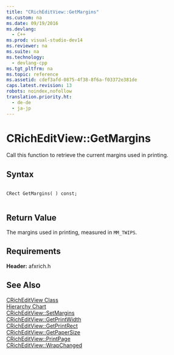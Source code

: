```yaml
---
title: "CRichEditView::GetMargins"
ms.custom: na
ms.date: 09/19/2016
ms.devlang: 
  - C++
ms.prod: visual-studio-dev14
ms.reviewer: na
ms.suite: na
ms.technology: 
  - devlang-cpp
ms.tgt_pltfrm: na
ms.topic: reference
ms.assetid: cdef3afd-0875-4f38-8f6a-f03372e381de
caps.latest.revision: 13
robots: noindex,nofollow
translation.priority.ht: 
  - de-de
  - ja-jp
---
```

# CRichEditView::GetMargins
Call this function to retrieve the current margins used in printing.  
  
## Syntax  
  
```  
  
CRect GetMargins( ) const;  
  
```  
  
## Return Value  
 The margins used in printing, measured in `MM_TWIPS`.  
  
## Requirements  
 **Header:** afxrich.h  
  
## See Also  
 [CRichEditView Class](../vs140/CRichEditView-Class.md)   
 [Hierarchy Chart](../vs140/Hierarchy-Chart.md)   
 [CRichEditView::SetMargins](../vs140/CRichEditView--SetMargins.md)   
 [CRichEditView::GetPrintWidth](../vs140/CRichEditView--GetPrintWidth.md)   
 [CRichEditView::GetPrintRect](../vs140/CRichEditView--GetPrintRect.md)   
 [CRichEditView::GetPaperSize](../vs140/CRichEditView--GetPaperSize.md)   
 [CRichEditView::PrintPage](../vs140/CRichEditView--PrintPage.md)   
 [CRichEditView::WrapChanged](../vs140/CRichEditView--WrapChanged.md)
